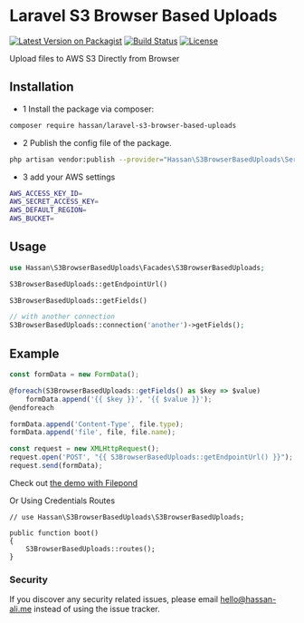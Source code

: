 # Laravel S3 Browser Based Uploads

[![Latest Version on Packagist](https://img.shields.io/packagist/v/hassan/laravel-s3-browser-based-uploads.svg?style=flat-square)](https://packagist.org/packages/hassan/laravel-s3-browser-based-uploads)
[![Build Status](https://badgen.net/travis/dhassanali/laravel-s3-browser-based-uploads/master)](https://travis-ci.org/dhassanali/laravel-s3-browser-based-uploads)
[![License](https://badgen.net/packagist/license/hassan/laravel-s3-browser-based-uploads)](https://packagist.org/packages/hassan/laravel-s3-browser-based-uploads)

Upload files to AWS S3 Directly from Browser

## Installation

- 1 Install the package via composer:

```bash
composer require hassan/laravel-s3-browser-based-uploads
```

- 2 Publish the config file of the package.

```bash
php artisan vendor:publish --provider="Hassan\S3BrowserBasedUploads\ServiceProvider" --tag=config
```
- 3 add your AWS settings

```bash
AWS_ACCESS_KEY_ID=
AWS_SECRET_ACCESS_KEY=
AWS_DEFAULT_REGION=
AWS_BUCKET=
```

## Usage

``` php
use Hassan\S3BrowserBasedUploads\Facades\S3BrowserBasedUploads;

S3BrowserBasedUploads::getEndpointUrl()

S3BrowserBasedUploads::getFields()

// with another connection
S3BrowserBasedUploads::connection('another')->getFields();
```

## Example

``` javascript
const formData = new FormData();

@foreach(S3BrowserBasedUploads::getFields() as $key => $value)
    formData.append('{{ $key }}', '{{ $value }}');
@endforeach

formData.append('Content-Type', file.type);
formData.append('file', file, file.name);

const request = new XMLHttpRequest();
request.open('POST', "{{ S3BrowserBasedUploads::getEndpointUrl() }}");
request.send(formData);
```
Check out [the demo with Filepond](demo.blade.php)


Or Using Credentials Routes

```
// use Hassan\S3BrowserBasedUploads\S3BrowserBasedUploads;

public function boot()
{
    S3BrowserBasedUploads::routes();
}
```

### Security

If you discover any security related issues, please email hello@hassan-ali.me instead of using the issue tracker.
